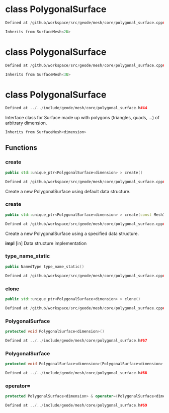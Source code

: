 # class PolygonalSurface

```cpp
Defined at /github/workspace/src/geode/mesh/core/polygonal_surface.cpp#64
```

```cpp
Inherits from SurfaceMesh<2U>
```



# class PolygonalSurface

```cpp
Defined at /github/workspace/src/geode/mesh/core/polygonal_surface.cpp#65
```

```cpp
Inherits from SurfaceMesh<3U>
```



# class PolygonalSurface

```cpp
Defined at ../../include/geode/mesh/core/polygonal_surface.h#44
```

 Interface class for Surface made up with polygons (triangles, quads, ...) of arbitrary dimension.



```cpp
Inherits from SurfaceMesh<dimension>
```



## Functions

### create

```cpp
public std::unique_ptr<PolygonalSurface<dimension> > create()
```

```cpp
Defined at /github/workspace/src/geode/mesh/core/polygonal_surface.cpp#31
```

 Create a new PolygonalSurface using default data structure.

### create

```cpp
public std::unique_ptr<PolygonalSurface<dimension> > create(const MeshImpl & impl)
```

```cpp
Defined at /github/workspace/src/geode/mesh/core/polygonal_surface.cpp#40
```

 Create a new PolygonalSurface using a specified data structure.

**impl** [in] Data structure implementation

### type_name_static

```cpp
public NamedType type_name_static()
```

```cpp
Defined at /github/workspace/src/geode/mesh/core/polygonal_surface.cpp#48
```

### clone

```cpp
public std::unique_ptr<PolygonalSurface<dimension> > clone()
```

```cpp
Defined at /github/workspace/src/geode/mesh/core/polygonal_surface.cpp#54
```

### PolygonalSurface

```cpp
protected void PolygonalSurface<dimension>()
```

```cpp
Defined at ../../include/geode/mesh/core/polygonal_surface.h#67
```

### PolygonalSurface

```cpp
protected void PolygonalSurface<dimension>(PolygonalSurface<dimension> && other)
```

```cpp
Defined at ../../include/geode/mesh/core/polygonal_surface.h#68
```

### operator=

```cpp
protected PolygonalSurface<dimension> & operator=(PolygonalSurface<dimension> && other)
```

```cpp
Defined at ../../include/geode/mesh/core/polygonal_surface.h#69
```



